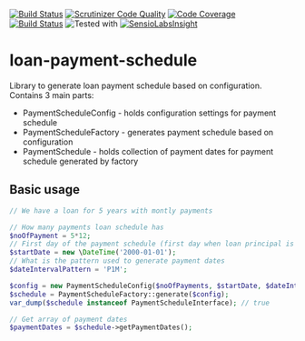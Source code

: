 [![Build Status](https://scrutinizer-ci.com/g/kaurikk/loan-payment-schedule/badges/build.png?b=master)](https://scrutinizer-ci.com/g/kaurikk/loan-payment-schedule/build-status/master) [![Scrutinizer Code Quality](https://scrutinizer-ci.com/g/kaurikk/loan-payment-schedule/badges/quality-score.png?b=master)](https://scrutinizer-ci.com/g/kaurikk/loan-payment-schedule/?branch=master) [![Code Coverage](https://scrutinizer-ci.com/g/kaurikk/loan-payment-schedule/badges/coverage.png?b=master)](https://scrutinizer-ci.com/g/kaurikk/loan-payment-schedule/?branch=master)  
[![Build Status](https://travis-ci.org/kaurikk/loan-payment-schedule.svg?branch=master)](https://travis-ci.org/kaurikk/loan-payment-schedule) ![Tested with](https://php-eye.com/badge/kaurikk/loan-payment-schedule/tested.svg?branch=master)  [![SensioLabsInsight](https://insight.sensiolabs.com/projects/29fdfc62-0dc2-42bd-931c-858d414e18cf/mini.png)](https://insight.sensiolabs.com/projects/29fdfc62-0dc2-42bd-931c-858d414e18cf)
# loan-payment-schedule
Library to generate loan payment schedule based on configuration. Contains 3 main parts:
 * PaymentScheduleConfig - holds configuration settings for payment schedule
 * PaymentScheduleFactory - generates payment schedule based on configuration
 * PaymentSchedule - holds collection of payment dates for payment schedule generated by factory

## Basic usage

```php
// We have a loan for 5 years with montly payments

// How many payments loan schedule has
$noOfPayment = 5*12;
// First day of the payment schedule (first day when loan principal is out)
$startDate = new \DateTime('2000-01-01');
// What is the pattern used to generate payment dates
$dateIntervalPattern = 'P1M';

$config = new PaymentScheduleConfig($noOfPayments, $startDate, $dateIntervalPattern);
$schedule = PaymentScheduleFactory::generate($config);
var_dump($schedule instanceof PaymentScheduleInterface); // true

// Get array of payment dates
$paymentDates = $schedule->getPaymentDates();
```

